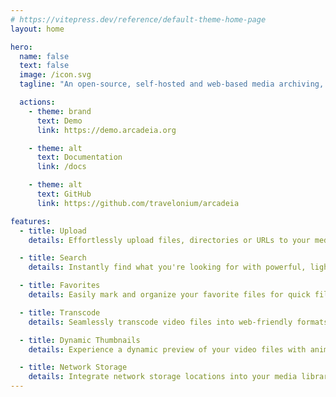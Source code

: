 ```yaml
---
# https://vitepress.dev/reference/default-theme-home-page
layout: home

hero:
  name: false
  text: false
  image: /icon.svg
  tagline: "An open-source, self-hosted and web-based media archiving, browsing, searching and management solution"

  actions:
    - theme: brand
      text: Demo
      link: https://demo.arcadeia.org

    - theme: alt
      text: Documentation
      link: /docs

    - theme: alt
      text: GitHub
      link: https://github.com/travelonium/arcadeia

features:
  - title: Upload
    details: Effortlessly upload files, directories or URLs to your media library with simple drag-and-drop functionality.

  - title: Search
    details: Instantly find what you're looking for with powerful, lightning-fast search and advanced query options.

  - title: Favorites
    details: Easily mark and organize your favorite files for quick filtering and access whenever you need them.

  - title: Transcode
    details: Seamlessly transcode video files into web-friendly formats for smooth playback on the fly.

  - title: Dynamic Thumbnails
    details: Experience a dynamic preview of your video files with animated thumbnails showcasing key moments.

  - title: Network Storage
    details: Integrate network storage locations into your media library for seamless access and management.
---
```

